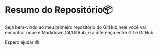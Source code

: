 # Resumo do Repositório:package:



Seja bem-vindo ao meu primeiro repositório do GitHub,nele você vai encontrar oque é Markdown,Git/GitHub, e a diferença entre Git e GitHub.



Espero ajudar :smile:.

